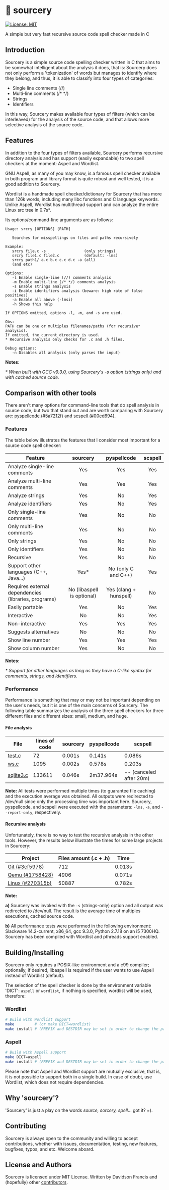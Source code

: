 # 🧙 sourcery
[![License: MIT](https://img.shields.io/badge/License-MIT-green.svg)](https://opensource.org/licenses/MIT)

A simple but very fast recursive source code spell checker made in C

## Introduction
Sourcery is a simple source code spelling checker written in C that aims to be
somewhat intelligent about the analysis it does, that is: Sourcery does not only
perform a 'tokenization' of words but manages to identify where they belong, and
thus, it is able to classify into four types of categories:
- Single line comments (//)
- Multi-line comments (/* */)
- Strings
- Identifiers

In this way, Sourcery makes available four types of filters (which can be
interleaved) for the analysis of the source code, and that allows more
selective analysis of the source code.

## Features
In addition to the four types of filters available, Sourcery performs recursive
directory analysis and has support (easily expandable) to two spell checkers at
the moment: Aspell and Wordlist.

GNU Aspell, as many of you may know, is a famous spell checker available in both
program and library format is quite robust and well tested, it is a good addition
to Sourcery.

Wordlist is a handmade spell checker/dictionary for Sourcery that has more than
126k words, including many libc functions and C language keywords. Unlike Aspell,
Wordlist has multithread support and can analyze the entire Linux src tree in
0.7s*.

Its options/command-line arguments are as follows:
```text
Usage: srcry [OPTIONS] [PATH]

   Searches for misspellings on files and paths recursively

Example:
   srcry file.c -s                 (only strings)
   srcry file1.c file2.c           (default: -lms)
   srcry path1/ a.c b.c c.c d.c -a (all)
   (and etc)

Options:
   -l Enable single-line (//) comments analysis
   -m Enable multi-line (/* */) comments analysis
   -s Enable strings analysis
   -i Enable identifiers analysis (beware: high rate of false positives)
   -a Enable all above (-lmsi)
   -h Shows this help

If OPTIONS omitted, options -l, -m, and -s are used.

Obs:
PATH can be one or multiples filenames/paths (for recursive* analysis).
If omitted, the current directory is used.
* Recursive analysis only checks for .c and .h files.

Debug options:
   -n Disables all analysis (only parses the input)

```

**Notes:**

_* When built with GCC v9.3.0, using Sourcery's -s option (strings only) and with
cached source code._

## Comparison with other tools
There aren't many options for command-line tools that do spell analysis in source
code, but two that stand out and are worth comparing with Sourcery are:
[pyspellcode (#5a7212f)](https://github.com/louis-langholtz/pyspellcode) and
[scspell (#00ed694)](https://github.com/myint/scspell).

### Features
The table below illustrates the features that I consider most important for a
source code spell checker:

| Feature                                              |          sourcery          |       pyspellcode      | scspell |
|------------------------------------------------------|:--------------------------:|:----------------------:|:-------:|
| Analyze single-line comments                         |             Yes            |           Yes          |   Yes   |
| Analyze multi-line comments                          |             Yes            |           Yes          |   Yes   |
| Analyze strings                                      |             Yes            |           No           |   Yes   |
| Analyze identifiers                                  |             Yes            |           No           |   Yes   |
| Only single-line comments                            |             Yes            |           No           |    No   |
| Only multi-line comments                             |             Yes            |           No           |    No   |
| Only strings                                         |             Yes            |           No           |    No   |
| Only identifiers                                     |             Yes            |           No           |    No   |
| Recursive                                            |             Yes            |           No           |    No   |
| Support other languages (C++, Java...)               |            Yes*            |   No (only C and C++)  |   Yes   |
| Requires external dependencies (libraries, programs) | No (libaspell is optional) | Yes (clang + hunspell) |    No   |
| Easily portable                                      |             Yes            |           No           |   Yes   |
| Interactive                                          |             No             |           No           |   Yes   |
| Non-interactive                                      |             Yes            |           Yes          |   Yes   |
| Suggests alternatives                                |             No             |           No           |    No   |
| Show line number                                     |             Yes            |           Yes          |   Yes   |
| Show column number                                   |             Yes            |           No           |    No   |

**Notes:**

_* Support for other languages as long as they have a C-like syntax for comments,
strings, and identifiers._

### Performance
Performance is something that may or may not be important depending on the user's
needs, but it is one of the main concerns of Sourcery. The following table
summarizes the analysis of the three spell checkers for three different files
and different sizes: small, medium, and huge.

#### File analysis
| File      | lines of code | sourcery | pyspellcode | scspell                 |
|-----------|---------------|----------|-------------|-------------------------|
| [test.c](https://github.com/Theldus/sourcery/blob/80f09701031d5229cf774f4f740788adae329dc0/tests/test.c)    | 72            | 0.001s   | 0.141s      | 0.086s                  |
| [ws.c](https://github.com/Theldus/wsServer/blob/aad4c429504df7275481ff1b32c0230d6a41904d/src/ws.c)      | 1095          | 0.002s   | 0.578s      | 0.203s                  |
| [sqlite3.c](https://gist.github.com/Theldus/1c9b7d59b3da7ed02533871bc98b8eff/raw/2f27e4d391ef53078753a3dc3bfc54e0aeb8700a/sqlite3.c) | 133611        | 0.046s   | 2m37.964s   | -- (canceled after 20m) |

**Note:** All tests were performed multiple times (to guarantee file caching)
and the execution average was obtained. All outputs were redirected to /dev/null
since only the processing time was important here. Sourcery, pyspellcode, and
scspell were executed with the parameters: `-lms`, `-a`, and `--report-only`,
respectively.

#### Recursive analysis
Unfortunately, there is no way to test the recursive analysis in the other tools.
However, the results below illustrate the times for some large projects in
Sourcery:

| Project                                               | Files amount (.c + .h) | Time   |
|-------------------------------------------------------|------------------------|--------|
| [Git (#3cf5978)](https://github.com/git/git)          | 712                    | 0.013s |
| [Qemu (#1758428)](https://github.com/qemu/qemu)       | 4906                   | 0.071s |
| [Linux (#270315b)](https://github.com/torvalds/linux) | 50887                  | 0.782s |

**Note:**

**a)** Sourcery was invoked with the `-s` (strings-only) option and all output
was redirected to /dev/null. The result is the average time of multiples
executions, cached source code.

**b)** All performance tests were performed in the following environment:
Slackware 14.2-current, x86_64, gcc 9.3.0, Python 2.7.18 on an i5 7300HQ.
Sourcery has been compiled with Wordlist and pthreads support enabled.

## Building/Installing
Sourcery only requires a POSIX-like environment and a c99 compiler; optionally, if
desired, libaspell is required if the user wants to use Aspell instead of Wordlist
(default).

The selection of the spell checker is done by the environment variable 'DICT':
`aspell` or `wordlist`, if nothing is specified, wordlist will be used, therefore:

### Wordlist
```bash
# Build with Wordlist support
make         # (or make DICT=wordlist)
make install # (PREFIX and DESTDIR may be set in order to change the paths (default: /usr/local/))
```

### Aspell
```bash
# Build with Aspell support
make DICT=aspell
make install # (PREFIX and DESTDIR may be set in order to change the paths (default: /usr/local/))
```
Please note that Aspell and Wordlist support are mutually exclusive, that is, it is
not possible to support both in a single build. In case of doubt, use Wordlist,
which does not require dependencies.

## Why 'sourcery'?
'Sourcery' is just a play on the words _source, sorcery, spell_... got it? =).

## Contributing
Sourcery is always open to the community and willing to accept contributions,
whether with issues, documentation, testing, new features, bugfixes, typos, and
etc. Welcome aboard.

## License and Authors
Sourcery is licensed under MIT License. Written by Davidson Francis and
(hopefully) other
[contributors](https://github.com/Theldus/sourcery/graphs/contributors).
